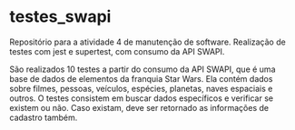 # testes_swapi
Repositório para a atividade 4 de manutenção de software. Realização de testes com jest e supertest, com consumo da API SWAPI.

São realizados 10 testes a partir do consumo da API SWAPI, que é uma base de dados de elementos da franquia Star Wars. Ela contém dados sobre filmes, pessoas, veículos, espécies, planetas, naves espaciais e outros. O testes consistem em buscar dados específicos e verificar se existem ou não. Caso existam, deve ser retornado as informações de cadastro também.
